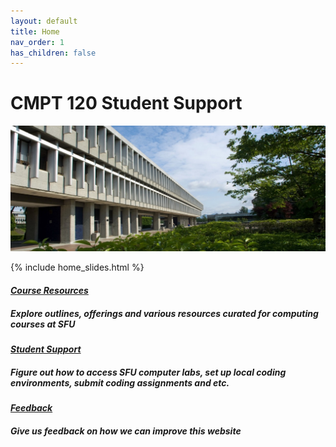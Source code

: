 ```yaml
---
layout: default
title: Home
nav_order: 1
has_children: false
---
```



# CMPT 120 Student Support

![SFU COMPUTING SCIENCE BUILDING](/images/1463773966245.jpg)


{% include home_slides.html %}

#### [*Course Resources*](https://seenan21.github.io/SFU-INSTRUCTIONAL-SUPPORT-GROUP/docs/courseresources/courseResources.html) 
##### Explore outlines, offerings and various resources curated for computing courses at SFU

#### [*Student Support*](https://seenan21.github.io/SFU-INSTRUCTIONAL-SUPPORT-GROUP/docs/support/support.html) 
##### Figure out how to access SFU computer labs, set up local coding environments, submit coding assignments and etc.

#### [*Feedback*](https://seenan21.github.io/SFU-INSTRUCTIONAL-SUPPORT-GROUP/docs/Feedback.html)
#####  Give us feedback on how we can improve this website









